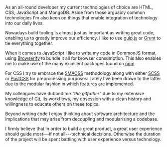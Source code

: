 As an all-round developer my current technologies of choice are HTML, CSS,
JavaScript and MongoDB. Aside from those arguably common technologies I'm also
keen on things that enable integration of technology into our daily lives.

Nowadays build tooling is almost just as important as writing great code,
enabling us to greatly improve our efficiency. I like to use [gulp.js][gulp] or
[Grunt][grunt] to tie everything together.

When it comes to JavaScript I like to write my code in CommonJS format, using
[Browserify][browserify] to bundle it all for browser consumption. This also
enables me to make use of the many excellent packages found on [npm][npm].

For CSS I try to embrace the [SMACSS][smacss] methodology along with either
[SCSS][scss] or [PostCSS][postcss] for preprocessing purposes. Lately I've been
drawn to the latter due to the modular fashion in which features are
implemented.

My colleagues have dubbed me *"the gitfather"* due to my extensive knowledge
of [Git][git], its workflows, my obsession with a clean history and willingness
to educate others on these topics.

Beyond writing code I enjoy thinking about software architecture and the
implications that may arise from decoupling and modularising a codebase.

I firmly believe that in order to build a great product, a great user experience
should guide most---if not all---technical decisions. Otherwise the duration of
the project will be spent battling with user experience versus technology.

[gulp]: http://gulpjs.com/
[grunt]: http://gruntjs.com/
[browserify]: http://browserify.org/
[npm]: https://www.npmjs.com/
[smacss]: https://smacss.com/
[scss]: http://sass-lang.com/
[postcss]: https://github.com/postcss/postcss
[git]: https://git-scm.com/
